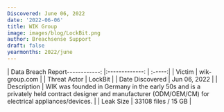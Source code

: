 ```yaml
---
Discovered: June 06, 2022
date: '2022-06-06'
title: WIK Group
image: images/blog/LockBit.png
author: Breachsense Support
draft: false
yearmonths: 2022/june
---
```


| Data Breach Report------------:   |:-------------:    | :-----:|
| Victim    | wik-group.com      | 
| Threat Actor    | LockBit      | 
| Date Discovered    | Jun 06, 2022      | 
| Description    | WIK was founded in Germany in the early 50s and is a privately held contract designer and manufacturer (ODM/OEM/CM) for electrical appliances/devices.       | 
| Leak Size    | 33108 files / 15 GB      | 

